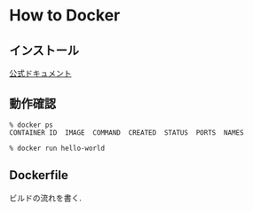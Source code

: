 # How to Docker

## インストール
[公式ドキュメント](https://docs.docker.com/engine/installation/)

## 動作確認
```shell
% docker ps
CONTAINER ID  IMAGE  COMMAND  CREATED  STATUS  PORTS  NAMES
```
```shell
% docker run hello-world
```

## Dockerfile
ビルドの流れを書く.
